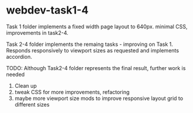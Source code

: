 # webdev-task1-4
Task 1 folder implements a fixed width page layout to 640px. minimal CSS, improvements in task2-4.

Task 2-4 folder implements the remaing tasks - improving on Task 1.  Responds responsively to viewport sizes as requested and implements accordion.

TODO: Although Task2-4 folder represents the final result, further work is needed

1. Clean up  
2. tweak CSS for more improvements, refactoring  
3. maybe more viewport size mods to improve responsive layout grid to different sizes  
